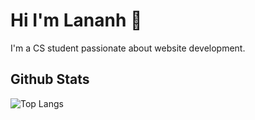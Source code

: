 # Hi I'm Lananh 👋

I'm a CS student passionate about website development.

## Github Stats
![Top Langs](https://github-readme-stats.vercel.app/api/top-langs/username=lananhnvo&layout=compact&theme=dark)

<!--
**lananhnvo/lananhnvo** is a ✨ _special_ ✨ repository because its `README.md` (this file) appears on your GitHub profile.

Here are some ideas to get you started:

- 🔭 I’m currently working on ...
- 🌱 I’m currently learning ...
- 👯 I’m looking to collaborate on ...
- 🤔 I’m looking for help with ...
- 💬 Ask me about ...
- 📫 How to reach me: ...
- 😄 Pronouns: ...
- ⚡ Fun fact: ...
-->
